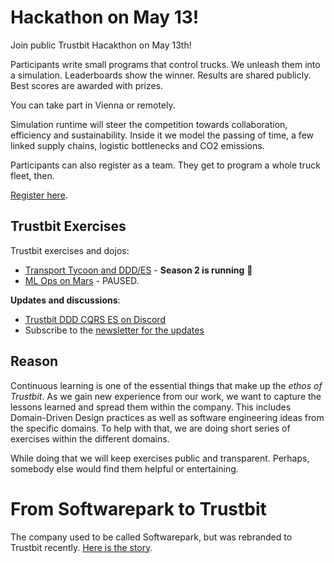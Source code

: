 # Hackathon on May 13!

Join public Trustbit Hacakthon on May 13th!

Participants write small programs that control trucks. We unleash them into a simulation. Leaderboards show the winner. Results are shared publicly. Best scores are awarded with prizes.

You can take part in Vienna or remotely. 

Simulation runtime will steer the competition towards collaboration, efficiency and sustainability. Inside it we model the passing of time, a few linked supply chains, logistic bottlenecks and CO2 emissions. 

Participants can also register as a team. They get to program a whole truck fleet, then.

[Register here](http://trustbit.tech/hackathon).

## Trustbit Exercises

Trustbit exercises and dojos:

- [Transport Tycoon and DDD/ES](transport-tycoon.md) - **Season 2 is running** 🎉 
- [ML Ops on Mars](ml-ops-on-mars/readme.md) - PAUSED.

**Updates and discussions**:

- [Trustbit DDD CQRS ES on Discord](https://discord.gg/jHGbUwxDgv)
- Subscribe to the [newsletter for the updates](https://tinyletter.com/softwarepark)

## Reason

Continuous learning is one of the essential things that make up the *ethos of Trustbit*. As we gain new experience from our work, we want to capture the lessons learned and spread them within the company. This includes Domain-Driven Design practices as well as software engineering ideas from the specific domains. To help with that, we are doing short series of exercises within the different domains.

While doing that we will keep exercises public and transparent. Perhaps, somebody else would find them helpful or entertaining.

# From Softwarepark to Trustbit

The company used to be called Softwarepark, but was rebranded to Trustbit recently. [Here is the story](https://trustbit.tech/from-softwarepark-to-trustbit).
